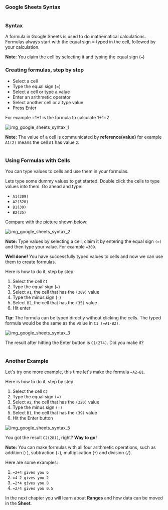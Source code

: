 ### Google Sheets Syntax

#

### Syntax

A formula in Google Sheets is used to do mathematical calculations. Formulas always start with the equal sign = typed in the cell, followed by your calculation.

**Note**: You claim the cell by selecting it and typing the equal sign (`=`)



### Creating formulas, step by step

- Select a cell
- Type the equal sign (=)
- Select a cell or type a value
- Enter an arithmetic operator
- Select another cell or a type value
- Press Enter


For example =1+1 is the formula to calculate 1+1=2

![img_google_sheets_syntax_1](https://user-images.githubusercontent.com/47166768/191907849-854e7604-b3c3-414e-8a1a-80bceb56ead4.png)

**Note:** The value of a cell is communicated by **reference(value)** for example `A1(2)` means the cell `A1` has value `2`.


#

### Using Formulas with Cells

You can type values to cells and use them in your formulas.

Lets type some dummy values to get started. Double click the cells to type values into them. Go ahead and type:

- `A1(309)`
- `A2(320)`
- `B1(39)`
- `B2(35)`


Compare with the picture shown below:

![img_google_sheets_syntax_2](https://user-images.githubusercontent.com/47166768/191908517-748d2e7e-3c2c-4d34-afaf-e07d216bc0cc.png)

**Note:** Type values by selecting a cell, claim it by entering the equal sign `(=)` and then type your value. For example `=309`.



**Well done!** You have successfully typed values to cells and now we can use them to create formulas.

Here is how to do it, step by step.

1. Select the cell `C1`
2. Type the equal sign (`=`)
3. Select `A1`, the cell that has the `(309)` value
4. Type the minus sign (`-`)
5. Select `B2`, the cell that has the `(35)` value
6. Hit enter

**Tip:** The formula can be typed directly without clicking the cells. The typed formula would be the same as the value in `C1 (=A1-B2)`.

![img_google_sheets_syntax_3](https://user-images.githubusercontent.com/47166768/191909263-930e4acd-017e-42d3-a510-d9bd4234ecba.png)


The result after hitting the Enter button is `C1(274)`. Did you make it?



#
#

### Another Example

Let's try one more example, this time let's make the formula `=A2-B1`.

Here is how to do it, step by step.

1. Select the cell `C2`
2. Type the equal sign `(=)`
3. Select `A2`, the cell that has the `(320)` value
4. Type the minus sign `(-)`
5. Select `B1`, the cell that has the `(39)` value
6. Hit the Enter button


![img_google_sheets_syntax_5](https://user-images.githubusercontent.com/47166768/191909755-ea05d7ad-b2f9-4dd4-b31a-bcd2f1307be5.png)




You got the result `C2(281)`, right? **Way to go!**

**Note:** You can make formulas with all four arithmetic operations, such as addition (`+`), subtraction (`-`), multiplication (`*`) and division (`/`).

Here are some examples:

1. `=2+4 gives you 6`
2. `=4-2 gives you 2`
3. `=2*4 gives you 8`
4. `=2/4 gives you 0.5`



In the next chapter you will learn about **Ranges** and how data can be moved in the **Sheet**.
